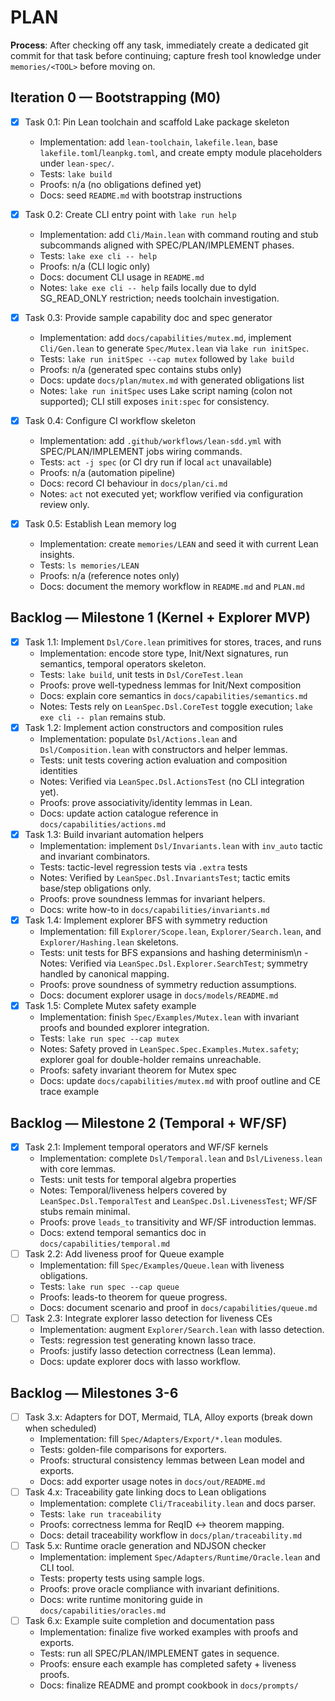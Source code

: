 # PLAN

**Process**: After checking off any task, immediately create a dedicated git commit for that task before continuing; capture fresh tool knowledge under `memories/<TOOL>` before moving on.

## Iteration 0 — Bootstrapping (M0)
- [x] Task 0.1: Pin Lean toolchain and scaffold Lake package skeleton
  - Implementation: add `lean-toolchain`, `lakefile.lean`, base `lakefile.toml`/`leanpkg.toml`, and create empty module placeholders under `lean-spec/`.
  - Tests: `lake build`
  - Proofs: n/a (no obligations defined yet)
  - Docs: seed `README.md` with bootstrap instructions
- [x] Task 0.2: Create CLI entry point with `lake run help`
  - Implementation: add `Cli/Main.lean` with command routing and stub subcommands aligned with SPEC/PLAN/IMPLEMENT phases.
  - Tests: `lake exe cli -- help`
  - Proofs: n/a (CLI logic only)
  - Docs: document CLI usage in `README.md`
  - Notes: `lake exe cli -- help` fails locally due to dyld SG_READ_ONLY restriction; needs toolchain investigation.
- [x] Task 0.3: Provide sample capability doc and spec generator
  - Implementation: add `docs/capabilities/mutex.md`, implement `Cli/Gen.lean` to generate `Spec/Mutex.lean` via `lake run initSpec`.
  - Tests: `lake run initSpec --cap mutex` followed by `lake build`
  - Proofs: n/a (generated spec contains stubs only)
  - Docs: update `docs/plan/mutex.md` with generated obligations list
  - Notes: `lake run initSpec` uses Lake script naming (colon not supported); CLI still exposes `init:spec` for consistency.
- [x] Task 0.4: Configure CI workflow skeleton
  - Implementation: add `.github/workflows/lean-sdd.yml` with SPEC/PLAN/IMPLEMENT jobs wiring commands.
  - Tests: `act -j spec` (or CI dry run if local `act` unavailable)
  - Proofs: n/a (automation pipeline)
  - Docs: record CI behaviour in `docs/plan/ci.md`
  - Notes: `act` not executed yet; workflow verified via configuration review only.

- [x] Task 0.5: Establish Lean memory log
  - Implementation: create `memories/LEAN` and seed it with current Lean insights.
  - Tests: `ls memories/LEAN`
  - Proofs: n/a (reference notes only)
  - Docs: document the memory workflow in `README.md` and `PLAN.md`

## Backlog — Milestone 1 (Kernel + Explorer MVP)
- [x] Task 1.1: Implement `Dsl/Core.lean` primitives for stores, traces, and runs
  - Implementation: encode store type, Init/Next signatures, run semantics, temporal operators skeleton.
  - Tests: `lake build`, unit tests in `Dsl/CoreTest.lean`
  - Proofs: prove well-typedness lemmas for Init/Next composition
  - Docs: explain core semantics in `docs/capabilities/semantics.md`
  - Notes: Tests rely on `LeanSpec.Dsl.CoreTest` toggle execution; `lake exe cli -- plan` remains stub.
- [x] Task 1.2: Implement action constructors and composition rules
  - Implementation: populate `Dsl/Actions.lean` and `Dsl/Composition.lean` with constructors and helper lemmas.
  - Tests: unit tests covering action evaluation and composition identities
  - Notes: Verified via `LeanSpec.Dsl.ActionsTest` (no CLI integration yet).
  - Proofs: prove associativity/identity lemmas in Lean.
  - Docs: update action catalogue reference in `docs/capabilities/actions.md`
- [x] Task 1.3: Build invariant automation helpers
  - Implementation: implement `Dsl/Invariants.lean` with `inv_auto` tactic and invariant combinators.
  - Tests: tactic-level regression tests via `.extra` tests
  - Notes: Verified by `LeanSpec.Dsl.InvariantsTest`; tactic emits base/step obligations only.
  - Proofs: prove soundness lemmas for invariant helpers.
  - Docs: write how-to in `docs/capabilities/invariants.md`
- [x] Task 1.4: Implement explorer BFS with symmetry reduction
  - Implementation: fill `Explorer/Scope.lean`, `Explorer/Search.lean`, and `Explorer/Hashing.lean` skeletons.
  - Tests: unit tests for BFS expansions and hashing determinism\n  - Notes: Verified via `LeanSpec.Dsl.Explorer.SearchTest`; symmetry handled by canonical mapping.
  - Proofs: prove soundness of symmetry reduction assumptions.
  - Docs: document explorer usage in `docs/models/README.md`
- [x] Task 1.5: Complete Mutex safety example
  - Implementation: finish `Spec/Examples/Mutex.lean` with invariant proofs and bounded explorer integration.
  - Tests: `lake run spec --cap mutex`
  - Notes: Safety proved in `LeanSpec.Spec.Examples.Mutex.safety`; explorer goal for double-holder remains unreachable.
  - Proofs: safety invariant theorem for Mutex spec
  - Docs: update `docs/capabilities/mutex.md` with proof outline and CE trace example

## Backlog — Milestone 2 (Temporal + WF/SF)
- [x] Task 2.1: Implement temporal operators and WF/SF kernels
  - Implementation: complete `Dsl/Temporal.lean` and `Dsl/Liveness.lean` with core lemmas.
  - Tests: unit tests for temporal algebra properties
  - Notes: Temporal/liveness helpers covered by `LeanSpec.Dsl.TemporalTest` and `LeanSpec.Dsl.LivenessTest`; WF/SF stubs remain minimal.
  - Proofs: prove `leads_to` transitivity and WF/SF introduction lemmas.
  - Docs: extend temporal semantics doc in `docs/capabilities/temporal.md`
- [ ] Task 2.2: Add liveness proof for Queue example
  - Implementation: fill `Spec/Examples/Queue.lean` with liveness obligations.
  - Tests: `lake run spec --cap queue`
  - Proofs: leads-to theorem for queue progress.
  - Docs: document scenario and proof in `docs/capabilities/queue.md`
- [ ] Task 2.3: Integrate explorer lasso detection for liveness CEs
  - Implementation: augment `Explorer/Search.lean` with lasso detection.
  - Tests: regression test generating known lasso trace.
  - Proofs: justify lasso detection correctness (Lean lemma).
  - Docs: update explorer docs with lasso workflow.

## Backlog — Milestones 3-6
- [ ] Task 3.x: Adapters for DOT, Mermaid, TLA, Alloy exports (break down when scheduled)
  - Implementation: fill `Spec/Adapters/Export/*.lean` modules.
  - Tests: golden-file comparisons for exporters.
  - Proofs: structural consistency lemmas between Lean model and exports.
  - Docs: add exporter usage notes in `docs/out/README.md`
- [ ] Task 4.x: Traceability gate linking docs to Lean obligations
  - Implementation: complete `Cli/Traceability.lean` and docs parser.
  - Tests: `lake run traceability`
  - Proofs: correctness lemma for ReqID ↔ theorem mapping.
  - Docs: detail traceability workflow in `docs/plan/traceability.md`
- [ ] Task 5.x: Runtime oracle generation and NDJSON checker
  - Implementation: implement `Spec/Adapters/Runtime/Oracle.lean` and CLI tool.
  - Tests: property tests using sample logs.
  - Proofs: prove oracle compliance with invariant definitions.
  - Docs: write runtime monitoring guide in `docs/capabilities/oracles.md`
- [ ] Task 6.x: Example suite completion and documentation pass
  - Implementation: finalize five worked examples with proofs and exports.
  - Tests: run all SPEC/PLAN/IMPLEMENT gates in sequence.
  - Proofs: ensure each example has completed safety + liveness proofs.
  - Docs: finalize README and prompt cookbook in `docs/prompts/`
